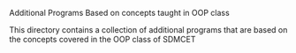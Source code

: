 Additional Programs Based on concepts taught in OOP class

This directory contains a collection of additional programs that are based on the concepts covered in the OOP class of SDMCET